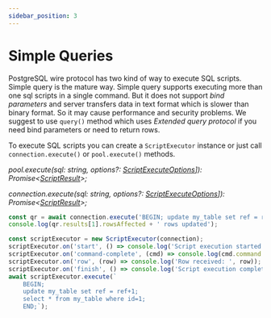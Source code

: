 ```yaml
---
sidebar_position: 3
---
```


# Simple Queries

PostgreSQL wire protocol has two kind of way to execute SQL scripts.
Simple query is the mature way.
Simple query supports executing more than one sql scripts in a single command.
But it does not support *bind parameters* and server transfers data in text format which is slower than binary format.
So it may cause performance and security problems.
We suggest to use `query()` method which uses *Extended query protocol* if you need bind parameters or need to return
rows.

To execute SQL scripts you can create a `ScriptExecutor` instance or just call `connection.execute()`
or `pool.execute()` methods.

*pool.execute(sql: string, options?: [ScriptExecuteOptions](../api/interfaces/script-execute-options)]):
Promise\<[ScriptResult](../api/interfaces/script-result)>;*

*connection.execute(sql: string, options?: [ScriptExecuteOptions](../api/interfaces/script-execute-options)]):
Promise\<[ScriptResult](../api/interfaces/script-result)>;*

```ts
const qr = await connection.execute('BEGIN; update my_table set ref = ref+1; END;');
console.log(qr.results[1].rowsAffected + ' rows updated');
```

```ts
const scriptExecutor = new ScriptExecutor(connection);
scriptExecutor.on('start', () => console.log('Script execution started'));
scriptExecutor.on('command-complete', (cmd) => console.log(cmd.command + ' complete'));
scriptExecutor.on('row', (row) => console.log('Row received: ', row));
scriptExecutor.on('finish', () => console.log('Script execution complete'));
await scriptExecutor.execute(`
    BEGIN; 
    update my_table set ref = ref+1; 
    select * from my_table where id=1; 
    END;`);
```
